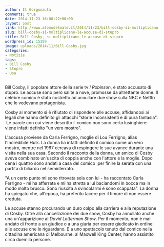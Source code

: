 ```yaml
---
author: Il Gorgonauta
comments: true
date: 2014-11-23 16:00:22+00:00
layout: post
link: http://www.atomodelmale.it/2014/11/23/bill-cosby-si-moltiplicano-le-accuse-di-stupro/
slug: bill-cosby-si-moltiplicano-le-accuse-di-stupro
title: Bill Cosby, si moltiplicano le accuse di stupro
wordpress_id: 15159
image: uploads/2014/11/Bill-Cosby.jpg
categories:
- Notizie
tags:
- Bill Cosby
- Stupro
- Usa
---
```


Bill Cosby, il popolare attore della serie tv _I Robinson_, è stato accusato di stupro. Le accuse sono però salite a nove, promosse da altrettante donne. Il celebre comico è stato costretto ad annullare due show sulla NBC e Netflix che lo vedevano protagonista.

Cosby al momento si è rifiutato di rispondere alle accuse, affidandosi ai legali che hanno definito gli attacchi "storie inconsistenti e di pura fantasia".  Le parole con cui viene descritto il comico non sono certo lusinghiere: viene infatti definito "un vero mostro".

L'accusa proviene da Carla Ferrigno, moglie di Lou Ferrigno, alias l'Incredibile Hulk. La donna ha infatti definito il comico come un vero mostro, mentre nel 1967 cercava di respingere le sue avance durante una visita nella sua casa. Secondo il racconto della donna, un amico di Cosby aveva combinato un'uscita di coppia anche con l'attore e la moglie. Dopo cena i quattro sono andati a casa del comico  per finire la serata con una partita di biliardo nel seminterrato.

"A un certo punto mi sono ritrovata sola con lui - ha raccontato Carla Ferrigno - mi ha afferrata e mi ha stretta a lui baciandomi in bocca ma in modo molto brusco. Sono riuscita a svincolarmi e sono scappata". La donna ha spiegato che, all'epoca, ha preferito tacere per il timore di non essere creduta.

Le accuse stanno procurando un duro colpo alla carriera e alla reputazione di Cosby. Oltre alla cancellazione dei due show, Cosby ha annullato anche una un'apparizione al _David Letterman Show_. Per il momento, non è mai andato di fronte a un giudice o a una giuria per essere giudicato in ordine alle accuse che lo riguardano. E a uno spettacolo tenuto dal comico nella cittadina americana di Melbourne, al Maxwell King Center, hanno assistito circa duemila persone.
